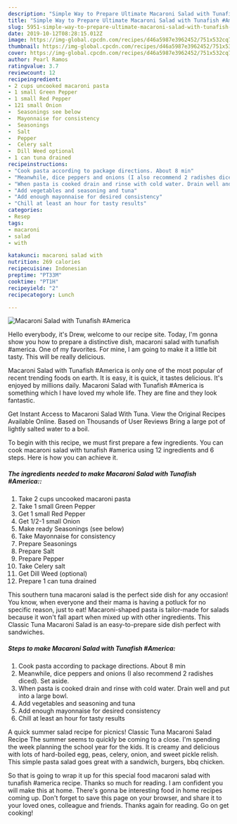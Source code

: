 ```yaml
---
description: "Simple Way to Prepare Ultimate Macaroni Salad with Tunafish #America"
title: "Simple Way to Prepare Ultimate Macaroni Salad with Tunafish #America"
slug: 5951-simple-way-to-prepare-ultimate-macaroni-salad-with-tunafish-america
date: 2019-10-12T08:28:15.012Z
image: https://img-global.cpcdn.com/recipes/d46a5987e3962452/751x532cq70/macaroni-salad-with-tunafish-america-recipe-main-photo.jpg
thumbnail: https://img-global.cpcdn.com/recipes/d46a5987e3962452/751x532cq70/macaroni-salad-with-tunafish-america-recipe-main-photo.jpg
cover: https://img-global.cpcdn.com/recipes/d46a5987e3962452/751x532cq70/macaroni-salad-with-tunafish-america-recipe-main-photo.jpg
author: Pearl Ramos
ratingvalue: 3.7
reviewcount: 12
recipeingredient:
- 2 cups uncooked macaroni pasta
- 1 small Green Pepper
- 1 small Red Pepper
- 121 small Onion
-  Seasonings see below
-  Mayonnaise for consistency
-  Seasonings
-  Salt
-  Pepper
-  Celery salt
-  Dill Weed optional
- 1 can tuna drained
recipeinstructions:
- "Cook pasta according to package directions. About 8 min"
- "Meanwhile, dice peppers and onions (I also recommend 2 radishes diced). Set aside."
- "When pasta is cooked drain and rinse with cold water. Drain well and put into a large bowl."
- "Add vegetables and seasoning and tuna"
- "Add enough mayonnaise for desired consistency"
- "Chill at least an hour for tasty results"
categories:
- Resep
tags:
- macaroni
- salad
- with

katakunci: macaroni salad with
nutrition: 269 calories
recipecuisine: Indonesian
preptime: "PT33M"
cooktime: "PT1H"
recipeyield: "2"
recipecategory: Lunch

---
```



![Macaroni Salad with Tunafish #America](https://img-global.cpcdn.com/recipes/d46a5987e3962452/751x532cq70/macaroni-salad-with-tunafish-america-recipe-main-photo.jpg)

Hello everybody, it's Drew, welcome to our recipe site. Today, I'm gonna show you how to prepare a distinctive dish, macaroni salad with tunafish #america. One of my favorites. For mine, I am going to make it a little bit tasty. This will be really delicious.

Macaroni Salad with Tunafish #America is only one of the most popular of recent trending foods on earth. It is easy, it is quick, it tastes delicious. It's enjoyed by millions daily. Macaroni Salad with Tunafish #America is something which I have loved my whole life. They are fine and they look fantastic.

Get Instant Access to Macaroni Salad With Tuna. View the Original Recipes Available Online. Based on Thousands of User Reviews Bring a large pot of lightly salted water to a boil.


To begin with this recipe, we must first prepare a few ingredients. You can cook macaroni salad with tunafish #america using 12 ingredients and 6 steps. Here is how you can achieve it.

##### The ingredients needed to make Macaroni Salad with Tunafish #America::

1. Take 2 cups uncooked macaroni pasta
1. Take 1 small Green Pepper
1. Get 1 small Red Pepper
1. Get 1/2-1 small Onion
1. Make ready  Seasonings (see below)
1. Take  Mayonnaise for consistency
1. Prepare  Seasonings
1. Prepare  Salt
1. Prepare  Pepper
1. Take  Celery salt
1. Get  Dill Weed (optional)
1. Prepare 1 can tuna drained


This southern tuna macaroni salad is the perfect side dish for any occasion! You know, when everyone and their mama is having a potluck for no specific reason, just to eat! Macaroni-shaped pasta is tailor-made for salads because it won&#39;t fall apart when mixed up with other ingredients. This Classic Tuna Macaroni Salad is an easy-to-prepare side dish perfect with sandwiches. 

##### Steps to make Macaroni Salad with Tunafish #America:

1. Cook pasta according to package directions. About 8 min
1. Meanwhile, dice peppers and onions (I also recommend 2 radishes diced). Set aside.
1. When pasta is cooked drain and rinse with cold water. Drain well and put into a large bowl.
1. Add vegetables and seasoning and tuna
1. Add enough mayonnaise for desired consistency
1. Chill at least an hour for tasty results


A quick summer salad recipe for picnics! Classic Tuna Macaroni Salad Recipe The summer seems to quickly be coming to a close. I&#39;m spending the week planning the school year for the kids. It is creamy and delicious with lots of hard-boiled egg, peas, celery, onion, and sweet pickle relish. This simple pasta salad goes great with a sandwich, burgers, bbq chicken. 

So that is going to wrap it up for this special food macaroni salad with tunafish #america recipe. Thanks so much for reading. I am confident you will make this at home. There's gonna be interesting food in home recipes coming up. Don't forget to save this page on your browser, and share it to your loved ones, colleague and friends. Thanks again for reading. Go on get cooking!
